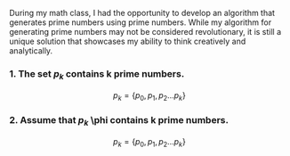 During my math class, I had the opportunity to develop an algorithm that generates prime numbers using prime numbers.
While my algorithm for generating prime numbers may not be considered revolutionary, it is still a unique solution that showcases my ability to think creatively and analytically.

### 1. The set $p_k$  contains k prime numbers. 

```math
p_k = \{ p_0, p_1, p_2...p_k \}
```


### 2. Assume that $p_k$ \phi  contains k prime numbers. 

```math
p_k = \{ p_0, p_1, p_2...p_k \}
```



